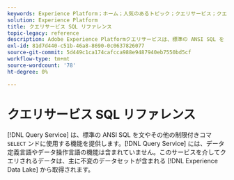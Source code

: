 ```yaml
---
keywords: Experience Platform；ホーム；人気のあるトピック；クエリサービス；クエリサービス；クエリサービス；sql;sql 参照；
solution: Experience Platform
title: クエリサービス SQL リファレンス
topic-legacy: reference
description: Adobe Experience Platformクエリサービスは、標準の ANSI SQL を SELECT 文やその他の制限付きコマンドに使用する機能を提供します。
exl-id: 81d7d440-c51b-46a8-8690-0c0637826077
source-git-commit: 5d449c1ca174cafcca988e9487940eb7550bd5cf
workflow-type: tm+mt
source-wordcount: '78'
ht-degree: 0%

---
```


# クエリサービス SQL リファレンス

[!DNL Query Service] は、標準の ANSI SQL を文やその他の制限付きコマ `SELECT` ンドに使用する機能を提供します。[!DNL Query Service] には、データ定義言語やデータ操作言語の機能は含まれていません。このサービスを介してクエリされるデータは、主に不変のデータセットが含まれる [!DNL Experience Data Lake] から取得されます。
